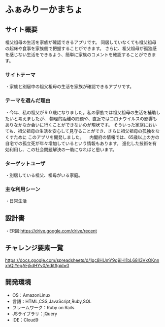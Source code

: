 # ふぁみりーかまちょ

## サイト概要
祖父祖母の生活を家族が確認できるアプリです。
同居していなくても祖父祖母の起床や食事を家族側で把握することができます。
さらに、祖父祖母が孤独感を感じない生活をできるよう、簡単に家族のコメントを確認することができます。

### サイトテーマ
・家族と別居中の祖父祖母の生活を家族が確認できるアプリです。

### テーマを選んだ理由
・今年、私の祖父が９０歳になりました。私の家族では祖父祖母の生活を補助したいと考えましたが、
物理的距離の問題や、直近ではコロナウイルスの影響もありなかなか会いに行くことができないのが現状です。
そういった家庭においても、祖父祖母の生活を安心して見守ることができ、さらに祖父祖母の孤独をなくすために
このアプリを開発しました。
　内閣府の情報では、65歳以上の方の自宅での孤立死が年々増加しているという情報もあります。
進化した技術を有効利用し、この社会問題解決の一助になればと思います。
### ターゲットユーザ
・別居している祖父、祖母がいる家庭。

### 主な利用シーン
・日常生活

## 設計書
・ER図:https://drive.google.com/drive/recent

## チャレンジ要素一覧
https://docs.google.com/spreadsheets/d/1gc8HUmY9g9iHl1bL68lI3VxOKnnxhQIYegAEj5dHYv0/edit#gid=0

## 開発環境
- OS：AmazonLinux
- 言語：HTML,CSS,JavaScript,Ruby,SQL
- フレームワーク：Ruby on Rails
- JSライブラリ：jQuery
- IDE：Cloud9
